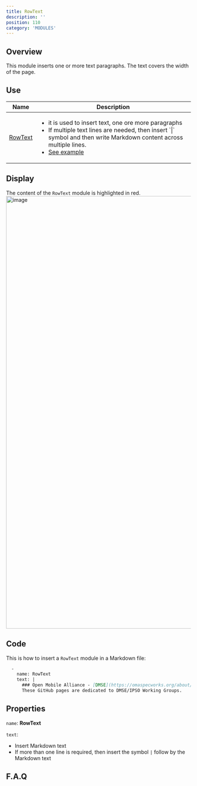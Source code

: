 ```yaml
---
title: RowText
description: ''
position: 110
category: 'MODULES'
---
```

## Overview
This module inserts one or more text paragraphs. The text covers the width of the page.
## Use

<table>
<thead>
      <tr>
            <th>Name</th>
            <th>Description</th>
      </tr>
</thead>
<tbody>
      <tr>
            <td><a href="./#rowtext" target="_blank">RowText</a></td>
            <td><ul>
                  <li>it is used to insert text, one ore more paragraphs</li>
                  <li>If multiple text lines are needed, then insert `|` symbol and then write Markdown content across multiple lines.</li>
                  <li><a href="#rowtex" >See example</a></li>
                </ul>
            </td>
      </tr>
</tbody>
</table>

## Display

The content of the `RowText` module is highlighted in red.
<img width="1180" alt="image" src="https://user-images.githubusercontent.com/3258579/146674378-2affdcd4-18f4-48a5-b857-38954693dc7d.png">

## Code
This is how to insert a `RowText` module in a Markdown file:

```md [oma_github_pages/content/index.md]
  -
    name: RowText
    text: |
      ### Open Mobile Alliance - [DMSE](https://omaspecworks.org/about/the-oma-specworks-work-program/device-management-and-service-enablement-working-group/) / [IPSO](https://omaspecworks.org/about/the-oma-specworks-work-program/ipso-smart-objects-working-group/) Working Groups
      These GitHub pages are dedicated to DMSE/IPSO Working Groups.
```
## Properties
`name`: **RowText**

`text`: 
* Insert Markdown text
* If more than one line is required, then insert the symbol `|` follow by the Markdown text

## F.A.Q